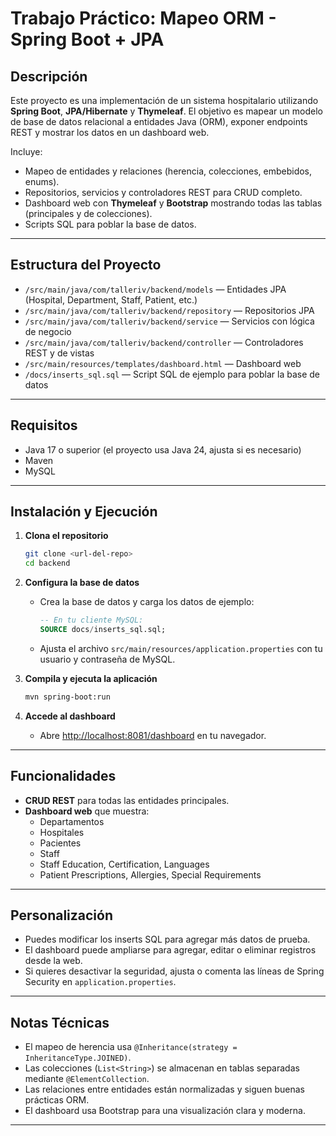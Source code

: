 # Trabajo Práctico: Mapeo ORM - Spring Boot + JPA

## Descripción

Este proyecto es una implementación de un sistema hospitalario utilizando **Spring Boot**, **JPA/Hibernate** y **Thymeleaf**. El objetivo es mapear un modelo de base de datos relacional a entidades Java (ORM), exponer endpoints REST y mostrar los datos en un dashboard web.

Incluye:

- Mapeo de entidades y relaciones (herencia, colecciones, embebidos, enums).
- Repositorios, servicios y controladores REST para CRUD completo.
- Dashboard web con **Thymeleaf** y **Bootstrap** mostrando todas las tablas (principales y de colecciones).
- Scripts SQL para poblar la base de datos.

---

## Estructura del Proyecto

- `/src/main/java/com/talleriv/backend/models` — Entidades JPA (Hospital, Department, Staff, Patient, etc.)
- `/src/main/java/com/talleriv/backend/repository` — Repositorios JPA
- `/src/main/java/com/talleriv/backend/service` — Servicios con lógica de negocio
- `/src/main/java/com/talleriv/backend/controller` — Controladores REST y de vistas
- `/src/main/resources/templates/dashboard.html` — Dashboard web
- `/docs/inserts_sql.sql` — Script SQL de ejemplo para poblar la base de datos

---

## Requisitos

- Java 17 o superior (el proyecto usa Java 24, ajusta si es necesario)
- Maven
- MySQL

---

## Instalación y Ejecución

1. **Clona el repositorio**

   ```bash
   git clone <url-del-repo>
   cd backend
   ```

2. **Configura la base de datos**

   - Crea la base de datos y carga los datos de ejemplo:
     ```sql
     -- En tu cliente MySQL:
     SOURCE docs/inserts_sql.sql;
     ```
   - Ajusta el archivo `src/main/resources/application.properties` con tu usuario y contraseña de MySQL.

3. **Compila y ejecuta la aplicación**

   ```bash
   mvn spring-boot:run
   ```

4. **Accede al dashboard**
   - Abre [http://localhost:8081/dashboard](http://localhost:8081/dashboard) en tu navegador.

---

## Funcionalidades

- **CRUD REST** para todas las entidades principales.
- **Dashboard web** que muestra:
  - Departamentos
  - Hospitales
  - Pacientes
  - Staff
  - Staff Education, Certification, Languages
  - Patient Prescriptions, Allergies, Special Requirements

---

## Personalización

- Puedes modificar los inserts SQL para agregar más datos de prueba.
- El dashboard puede ampliarse para agregar, editar o eliminar registros desde la web.
- Si quieres desactivar la seguridad, ajusta o comenta las líneas de Spring Security en `application.properties`.

---

## Notas Técnicas

- El mapeo de herencia usa `@Inheritance(strategy = InheritanceType.JOINED)`.
- Las colecciones (`List<String>`) se almacenan en tablas separadas mediante `@ElementCollection`.
- Las relaciones entre entidades están normalizadas y siguen buenas prácticas ORM.
- El dashboard usa Bootstrap para una visualización clara y moderna.

---
